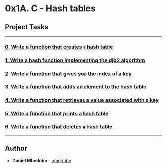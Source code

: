# 0x1A. C - Hash tables

## Project Tasks

---

### [0. Write a function that creates a hash table](./0-hash_table_create.c)

### [1. Write a hash function implementing the djb2 algorithm](./1-djb2.c)

### [2. Write a function that gives you the index of a key](./2-key_index.c)

### [3. Write a function that adds an element to the hash table](./3-hash_table_set.c)

### [4. Write a function that retrieves a value associated with a key](./4-hash_table_get.c)

### [5. Write a function that prints a hash table](./5-hash_table_print.c)

### [6. Write a function that deletes a hash table](./6-hash_table_delete.c)
---
## Author
* **Daniel Mbedobe** - [mbedobe](https://github.com/mbedobe)
